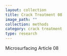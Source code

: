 ```yaml
---
layout: collection
title: Crack Treatment 08
image_path: ""
collection: methods
category: crack treatment
type: research
---
```


Microsurfacing Article 08
